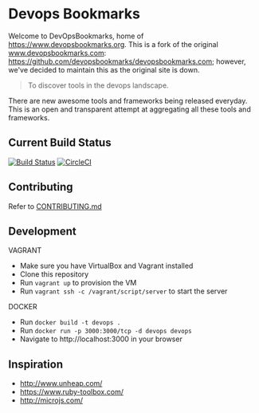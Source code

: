 # Devops Bookmarks

Welcome to DevOpsBookmarks, home of https://www.devopsbookmarks.org. This is a fork of the original www.devopsbookmarks.com: https://github.com/devopsbookmarks/devopsbookmarks.com; however, we've decided to maintain this as the original site is down.

> To discover tools in the devops landscape.

There are new awesome tools and frameworks being released everyday.
This is an open and transparent attempt at aggregating all these tools
and frameworks.

## Current Build Status

[![Build Status](https://travis-ci.org/zigsphere/devopsbookmarks.org.svg?branch=master)](https://travis-ci.org/zigsphere/devopsbookmarks.org)
[![CircleCI](https://circleci.com/gh/zigsphere/devopsbookmarks.org.svg?style=shield)](https://circleci.com/gh/zigsphere/devopsbookmarks.org)

## Contributing

Refer to [CONTRIBUTING.md](https://github.com/zigsphere/devopsbookmarks.org/blob/master/CONTRIBUTING.md)

## Development

VAGRANT
* Make sure you have VirtualBox and Vagrant installed
* Clone this repository
* Run `vagrant up` to provision the VM
* Run `vagrant ssh -c /vagrant/script/server` to start the server

DOCKER
* Run `docker build -t devops .`
* Run `docker run -p 3000:3000/tcp -d devops devops`
* Navigate to http://localhost:3000 in your browser

## Inspiration

* http://www.unheap.com/
* https://www.ruby-toolbox.com/
* http://microjs.com/
